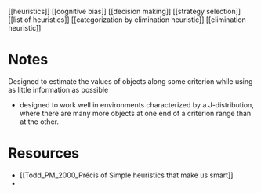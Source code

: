 [[heuristics]]
[[cognitive bias]]
[[decision making]]
[[strategy selection]]
[[list of heuristics]]
[[categorization by elimination heuristic]]
[[elimination heuristic]]

# Notes
Designed to estimate the values of objects along some criterion while using as little information as possible

- designed to work well in environments characterized by a J-distribution, where there are many more objects at one end of a criterion range than at the other.
# Resources
- [[Todd_PM_2000_Précis of Simple heuristics that make us smart]]
- 